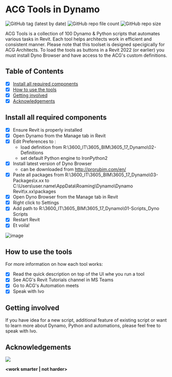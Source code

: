 # ACG Tools in Dynamo

![GitHub tag (latest by date)](https://img.shields.io/github/v/tag/ivaylo-matov/acg-tools-dyn?color=yellow&label=release&style=for-the-badge)  ![GitHub repo file count](https://img.shields.io/github/directory-file-count/ivaylo-matov/acg-tools-dyn?color=red&style=for-the-badge)  ![GitHub repo size](https://img.shields.io/github/repo-size/ivaylo-matov/acg-tools-dyn?label=SIZE&style=for-the-badge)

ACG Tools is a collection of 100 Dynamo & Python scripts that automates various tasks in Revit. Each tool helps architects work in efficient and consistent manner. Please note that this toolset is designed specigically for ACG Architects. To load the tools as buttons in a Revit 2022 (or earlier) you must install Dyno Browser and have access to the ACG's custom definitions.

## Table of Contents
 - [x] [Install all required components](#install-all-required-components)
 - [x] [How to use the tools](#how-to-use-the-tools)
 - [x] [Getting involved](#getting-involved)
 - [x] [Acknowledgements](#acknowledgements)

## Install all required components

- [x] Ensure Revit is properly installed
- [x] Open Dynamo from the Manage tab in Revit
- [x] Edit Preferences to :
  - load definition from R:\3600_IT\3605_BIM\3605_17_Dynamo\02-Definitions
  - set default Python engine to IronPython2
- [x] Install latest version of Dyno Browser
  - can be downloaded from http://prorubim.com/en/
- [x] Paste all packages from R:\3600_IT\3605_BIM\3605_17_Dynamo\03-Packages\x.xx to
   C:\Users\user.name\AppData\Roaming\Dynamo\Dynamo Revit\x.xx\packages
- [x] Open Dyno Browser from the Manage tab in Revit
- [x] Right click to Settings
- [x] Add path to R:\3600_IT\3605_BIM\3605_17_Dynamo\01-Scripts\_Dyno Scripts
- [x] Restart Revit
- [x] Et voila!

![image](https://github.com/ivaylo-matov/acg-tools-dyn/assets/48355182/b6ae68af-4622-4a18-bb86-f64db6c0b846)

## How to use the tools

For more information on how each tool works:
- [x] Read the quick description on top of the UI whe you run a tool
- [x] See ACG's Revit Tutorials channel in MS Teams
- [x] Go to ACG's Automation meets
- [x] Speak with Ivo

## Getting involved

If you have idea for a new script, additional feature of existing script or want to learn more about Dynamo, Python and automations, please feel free to speak with Ivo.

## Acknowledgements

<a href="https://github.com/ivaylo-matov/acg-tools-dyn/graphs/contributors">
  <img src="https://contrib.rocks/image?repo=ivaylo-matov/acg-tools-dyn" />
</a>

**<work smarter | not harder>**
